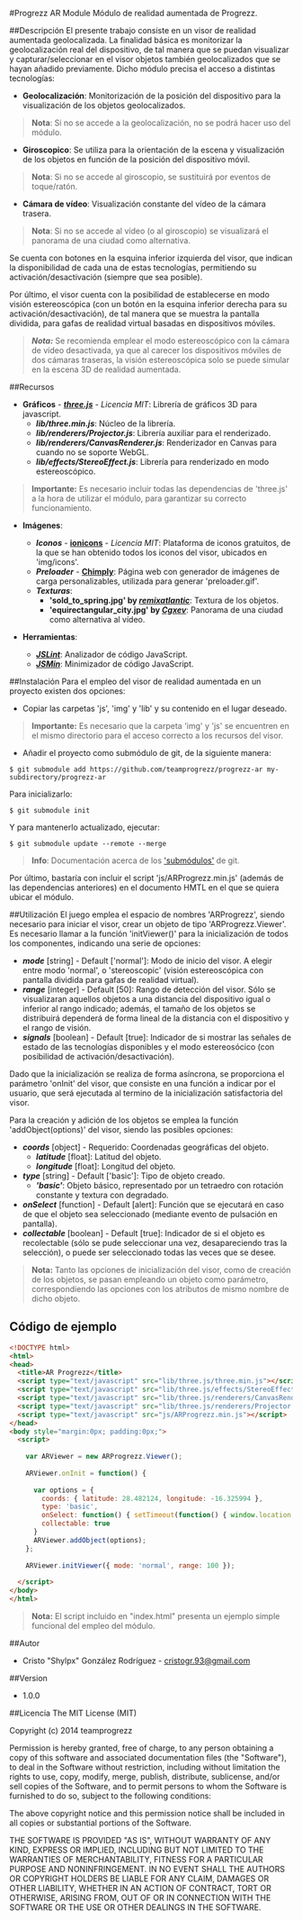 #Progrezz AR Module
Módulo de realidad aumentada de Progrezz.

##Descripción
El presente trabajo consiste en un visor de realidad aumentada geolocalizada. La finalidad básica es monitorizar la geolocalización real del dispositivo, de tal manera que se puedan visualizar y capturar/seleccionar en el visor objetos también geolocalizados que se hayan añadido previamente.
Dicho módulo precisa el acceso a distintas tecnologías:
- **Geolocalización**: Monitorización de la posición del dispositivo para la visualización de los objetos geolocalizados.

> **Nota**: Si no se accede a la geolocalización, no se podrá hacer uso del módulo.

- **Giroscopico**: Se utiliza para la orientación de la escena y visualización de los objetos en función de la posición del dispositivo móvil.

> **Nota**: Si no se accede al giroscopio, se sustituirá por eventos de toque/ratón.

- **Cámara de vídeo**: Visualización constante del vídeo de la cámara trasera.

> **Nota**: Si no se accede al vídeo (o al giroscopio) se visualizará el panorama de una ciudad como alternativa.

Se cuenta con botones en la esquina inferior izquierda del visor, que indican la disponibilidad de cada una de estas tecnologías, permitiendo su activación/desactivación (siempre que sea posible).

Por último, el visor cuenta con la posibilidad de establecerse en modo visión estereoscópica (con un botón en la esquina inferior derecha para su activación/desactivación), de tal manera que se muestra la pantalla dividida, para gafas de realidad virtual basadas en dispositivos móviles.
> ***Nota:*** Se recomienda emplear el modo estereoscópico con la cámara de vídeo desactivada, ya que al carecer los dispositivos móviles de dos cámaras traseras, la visión estereoscópica solo se puede simular en la escena 3D de realidad aumentada.

##Recursos
- **Gráficos** - [***three.js***](http://threejs.org/) - *Licencia MIT*: Librería de gráficos 3D para javascript.
  - ***lib/three.min.js***: Núcleo de la librería.
  - ***lib/renderers/Projector.js***: Librería auxiliar para el renderizado.
  - ***lib/renderers/CanvasRenderer.js***: Renderizador en Canvas para cuando no se soporte WebGL.
  - ***lib/effects/StereoEffect.js***: Librería para renderizado en modo estereoscópico.

> **Importante:** Es necesario incluir todas las dependencias de 'three.js' a la hora de utilizar el módulo, para garantizar su correcto funcionamiento.

- **Imágenes**:
  - ***Iconos*** - [**ionicons**](http://ionicons.com/) - *Licencia MIT*: Plataforma de iconos gratuitos, de la que se han obtenido todos los iconos del visor, ubicados en 'img/icons'.
  - ***Preloader*** - [**Chimply**](http://www.chimply.com/Generator): Página web con generador de imágenes de carga personalizables, utilizada para generar 'preloader.gif'.
  - ***Texturas***:
    - **'sold_to_spring.jpg' by [*remixatlantic*](http://remixatlantic.deviantart.com/art/Sold-to-Spring-free-texture-wallpaper-329922684)**: Textura de los objetos.
    - **'equirectangular_city.jpg' by [*Cgxev*](http://cgxev.deviantart.com/art/Urban-Human-Theaterproductions-equirectangular-map-374579252)**: Panorama de una ciudad como alternativa al vídeo.

- **Herramientas**:
  - [***JSLint***](http://www.jslint.com/): Analizador de código JavaScript.
  - [***JSMin***](http://www.crockford.com/javascript/jsmin.html): Minimizador de código JavaScript.

##Instalación
Para el empleo del visor de realidad aumentada en un proyecto existen dos opciones:
- Copiar las carpetas 'js', 'img' y 'lib' y su contenido en el lugar deseado.

> **Importante:** Es necesario que la carpeta 'img' y 'js' se encuentren en el mismo directorio para el acceso correcto a los recursos del visor.

- Añadir el proyecto como submódulo de git, de la siguiente manera:
```
$ git submodule add https://github.com/teamprogrezz/progrezz-ar my-subdirectory/progrezz-ar
```
  Para inicializarlo:
```
$ git submodule init
```
  Y para mantenerlo actualizado, ejecutar:
```
$ git submodule update --remote --merge
```
> **Info**: Documentación acerca de los ['submódulos'](http://git-scm.com/docs/git-submodule) de git.

Por último, bastaría con incluir el script 'js/ARProgrezz.min.js' (además de las dependencias anteriores) en el documento HMTL en el que se quiera ubicar el módulo.

##Utilización
El juego emplea el espacio de nombres 'ARProgrezz', siendo necesario para iniciar el visor, crear un objeto de tipo 'ARProgrezz.Viewer'.
Es necesario llamar a la función 'initViewer()' para la inicialización de todos los componentes, indicando una serie de opciones:
- ***mode*** [string] - Default ['normal']: Modo de inicio del visor. A elegir entre modo 'normal', o 'stereoscopic' (visión estereoscópica con pantalla dividida para gafas de realidad virtual).
- ***range*** [integer] - Default [50]: Rango de detección del visor. Sólo se visualizaran aquellos objetos a una distancia del dispositivo igual o inferior al rango indicado; además, el tamaño de los objetos se distribuirá dependerá de forma lineal de la distancia con el dispositivo y el rango de visión.
- ***signals*** [boolean] - Default [true]: Indicador de si mostrar las señales de estado de las tecnologías disponibles y el modo estereosócico (con posibilidad de activación/desactivación).

Dado que la inicialización se realiza de forma asíncrona, se proporciona el parámetro 'onInit' del visor, que consiste en una función a indicar por el usuario, que será ejecutada al termino de la inicialización satisfactoria del visor.

Para la creación y adición de los objetos se emplea la función 'addObject(options)' del visor, siendo las posibles opciones:
- ***coords*** [object] - Requerido: Coordenadas geográficas del objeto.
  - ***latitude*** [float]: Latitud del objeto.
  - ***longitude*** [float]: Longitud del objeto.
- ***type*** [string] - Default ['basic']: Tipo de objeto creado.
  - ***'basic'***: Objeto básico, representado por un tetraedro con rotación constante y textura con degradado.
- ***onSelect*** [function] - Default [alert]: Función que se ejecutará en caso de que el objeto sea seleccionado (mediante evento de pulsación en pantalla).
- ***collectable*** [boolean] - Default [true]: Indicador de si el objeto es recolectable (sólo se pude seleccionar una vez, desapareciendo tras la selección), o puede ser seleccionado todas las veces que se desee.

> **Nota:** Tanto las opciones de inicialización del visor, como de creación de los objetos, se pasan empleando un objeto como parámetro, correspondiendo las opciones con los atributos de mismo nombre de dicho objeto.

## Código de ejemplo
```html
<!DOCTYPE html>
<html>
<head>
  <title>AR Progrezz</title>
  <script type="text/javascript" src="lib/three.js/three.min.js"></script>
  <script type="text/javascript" src="lib/three.js/effects/StereoEffect.js"></script>
  <script type="text/javascript" src="lib/three.js/renderers/CanvasRenderer.js"></script>
  <script type="text/javascript" src="lib/three.js/renderers/Projector.js"></script>
  <script type="text/javascript" src="js/ARProgrezz.min.js"></script>
</head>
<body style="margin:0px; padding:0px;">
  <script>
  
    var ARViewer = new ARProgrezz.Viewer();
    
    ARViewer.onInit = function() {
      
      var options = {
        coords: { latitude: 28.482124, longitude: -16.325994 },
        type: 'basic',
        onSelect: function() { setTimeout(function() { window.location.assign("http://www.w3schools.com"); }, 1000); },
        collectable: true
      }
      ARViewer.addObject(options);
    };
    
    ARViewer.initViewer({ mode: 'normal', range: 100 });
    
  </script>
</body>
</html>
```
> **Nota:** El script incluido en "index.html" presenta un ejemplo simple funcional del empleo del módulo.

##Autor
- Cristo "Shylpx" González Rodríguez - cristogr.93@gmail.com

##Version
- 1.0.0

##Licencia
The MIT License (MIT)

Copyright (c) 2014 teamprogrezz

Permission is hereby granted, free of charge, to any person obtaining a copy
of this software and associated documentation files (the "Software"), to deal
in the Software without restriction, including without limitation the rights
to use, copy, modify, merge, publish, distribute, sublicense, and/or sell
copies of the Software, and to permit persons to whom the Software is
furnished to do so, subject to the following conditions:

The above copyright notice and this permission notice shall be included in all
copies or substantial portions of the Software.

THE SOFTWARE IS PROVIDED "AS IS", WITHOUT WARRANTY OF ANY KIND, EXPRESS OR
IMPLIED, INCLUDING BUT NOT LIMITED TO THE WARRANTIES OF MERCHANTABILITY,
FITNESS FOR A PARTICULAR PURPOSE AND NONINFRINGEMENT. IN NO EVENT SHALL THE
AUTHORS OR COPYRIGHT HOLDERS BE LIABLE FOR ANY CLAIM, DAMAGES OR OTHER
LIABILITY, WHETHER IN AN ACTION OF CONTRACT, TORT OR OTHERWISE, ARISING FROM,
OUT OF OR IN CONNECTION WITH THE SOFTWARE OR THE USE OR OTHER DEALINGS IN THE
SOFTWARE.
